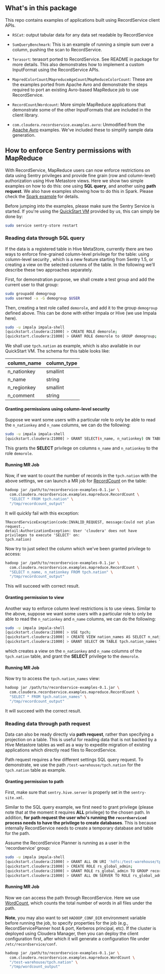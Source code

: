 ## What's in this package

This repo contains examples of applications built using RecordService client APIs.

- `RSCat`: output tabular data for any data set readable by RecordService

- `SumQueryBenchmark`: This is an example of running a simple sum over a column,
  pushing the scan to RecordService.

- `Terasort`: terasort ported to RecordService. See README in package for more
  details. This also demonstrates how to implement a custom InputFormat using
  the RecordService APIs.

- `MapredColorCount`/`MapreduceAgeCount`/`MapReduceColorCount`: These are the examples
  ported from Apache Avro and demonstrate the steps required to port an existing
  Avro-based MapReduce job to use RecordService.

- `RecordCount`/`Wordcount`: More simple MapReduce applications that demonstrate some
  of the other InputFormats that are included in the client library.

- `com.cloudera.recordservice.examples.avro`: Unmodified from the [Apache Avro](https://avro.apache.org/) examples.
  We've included these to simplify sample data generation.

## How to enforce Sentry permissions with MapReduce

With RecordService, MapReduce users can now enforce restrictions on data using Sentry
privileges and provide fine grain (row and column-level) authorization using Hive Metastore
views. Here we show two simple examples on how to do this: one using **SQL query**, and
another using **path request**. We also have examples showing how to do this in Spark. Please
check the [Spark example](../examples-spark/README.md#how-to-enforce-sentry-permissions-with-spark) for details.

Before jumping into the examples, please make sure the Sentry Service is started.
If you're using the [QuickStart VM](https://github.com/cloudera/recordservice-quickstart) provided
by us, this can simply be done by:

```bash
sudo service sentry-store restart
```

### Reading data through SQL query

If the data is a registered table in Hive MetaStore, currently there are two ways to enforce
fine-grained column-level privilege for the table: using column-level security
, which is a new feature starting from Sentry 1.5, or creating a view on the selected columns of the table.
In the following we'll describe these two approaches separately.

First, for demonstration purpose, we shall create a test group and add the current user to that group:

```bash
sudo groupadd demogroup
sudo usermod -a -G demogroup $USER
```

Then, creating a test role called `demorole`, and add it to the group `demogroup` defined above.
This can be done with either Impala or Hive (we use Impala here).

```bash
sudo -u impala impala-shell
[quickstart.cloudera:21000] > CREATE ROLE demorole;
[quickstart.cloudera:21000] > GRANT ROLE demorole to GROUP demogroup;
```

We shall use `tpch.nation` as example, which is also available in our QuickStart VM.
The schema for this table looks like:

| column_name | column_type |
|-------------|-------------|
| n_nationkey | smallint    |
| n_name      | string      |
| n_regionkey | smallint    |
| n_comment   | string      |

#### Granting permissions using column-level security

Suppose we want some users with a particular role to only be able to read the
`n_nationkey` and `n_name` columns, we can do the following:

```bash
sudo -u impala impala-shell
[quickstart.cloudera:21000] > GRANT SELECT(n_name, n_nationkey) ON TABLE tpch.nation TO ROLE demorole;
```

This grants the **SELECT** privilege on columns `n_name` and `n_nationkey` to the role `demorole`.

#### Running MR Job

Now, if we want to count the number of records in the `tpch.nation` with the above settings,
we can launch a MR job for [RecordCount](src/main/java/com/cloudera/recordservice/examples/mapreduce/RecordCount.java) on the table:

```bash
hadoop jar /path/to/recordservice-examples-0.1.jar \
  com.cloudera.recordservice.examples.mapreduce.RecordCount \
  "SELECT * FROM tpch.nation" \
  "/tmp/recordcount_output"
```

It will quickly fail with this exception:

```
TRecordServiceException(code:INVALID_REQUEST, message:Could not plan request.,
detail:AuthorizationException: User 'cloudera' does not have privileges to execute 'SELECT' on:
tpch.nation)
```

Now try to just select the column which we've been granted privilege to access:

```bash
hadoop jar /path/to/recordservice-examples-0.1.jar \
  com.cloudera.recordservice.examples.mapreduce.RecordCount \
  "SELECT n_name, n_nationkey FROM tpch.nation" \
  "/tmp/recordcount_output"
```

This will succeed with correct result.

#### Granting permission to view

Another way to enforce column level restrictions is to use views. Similar to the above,
suppose we want some users with a particular role to only be able to read the
`n_nationkey` and `n_name` columns, we can do the following:

```bash
sudo -u impala impala-shell
[quickstart.cloudera:21000] > USE tpch;
[quickstart.cloudera:21000] > CREATE VIEW nation_names AS SELECT n_nationkey, n_name FROM tpch.nation;
[quickstart.cloudera:21000] > GRANT SELECT ON TABLE tpch.nation_names TO ROLE demorole;
```

which creates a view on the `n_nationkey`
and `n_name` columns of the `tpch.nation` table, and grant the **SELECT** privilege to
the `demorole`.

#### Running MR Job

Now try to access the `tpch.nation_names` view:
 
```bash
hadoop jar /path/to/recordservice-examples-0.1.jar \
  com.cloudera.recordservice.examples.mapreduce.RecordCount \
  "SELECT * FROM tpch.nation_names" \
  "/tmp/recordcount_output"
```

It will succeed with the correct result.

### Reading data through path request

Data can also be ready directly via **path request**, rather than specifying a projection
on a table. This is useful for reading data that is not backed by a Hive Metastore tables
as well as a way to expedite migration of existing applications which directly read files
to RecordService.

Path request requires a few different settings SQL query request. To demonstrate, we use
the path ``/test-warehouse/tpch.nation`` for the `tpch.nation` table as example.

#### Granting permission to path

First, make sure that ``sentry.hive.server`` is properly set in the ``sentry-site.xml``.

Similar to the SQL query example, we first need to grant privilege (please note that at
the moment it requires **ALL** privilege) to the chosen path. In addition, **for path
request the user who's running the ``recordserviced`` process needs to have the privilege
to create databases**. This is because internally RecordService needs to create a
temporary database and table for the path.

Assume the RecordService Planner is running as a user in the 'recordservice' group:

```bash
sudo -u impala impala-shell
[quickstart.cloudera:21000] > GRANT ALL ON URI 'hdfs:/test-warehouse/tpch.nation' TO ROLE demorole;
[quickstart.cloudera:21000] > CREATE ROLE rs_global_admin;
[quickstart.cloudera:21000] > GRANT ROLE rs_global_admin TO GROUP recordservice;
[quickstart.cloudera:21000] > GRANT ALL ON SERVER TO ROLE rs_global_admin;
```

#### Running MR Job

Now we can access the path through RecordService. Here we use
[WordCount](src/main/java/com/cloudera/recordservice/examples/mapreduce/WordCount.java),
which counts the total number of words in all files under the path.

**Note**, you may also want to set `HADOOP_CONF_DIR` environment variable before running
the job, to specify properties for the job (e.g., RecordServicePlanner host & port,
Kerberos principal, etc). If the cluster is deployed using Cloudera Manager, then you
can deploy the client configuration first, after which it will generate a configuration
file under `/etc/recordservice/conf`.

```bash
hadoop jar /path/to/recordservice-examples-0.1.jar \
  com.cloudera.recordservice.examples.mapreduce.WordCount \
  "/test-warehouse/tpch.nation" \
  "/tmp/wordcount_output"
```
